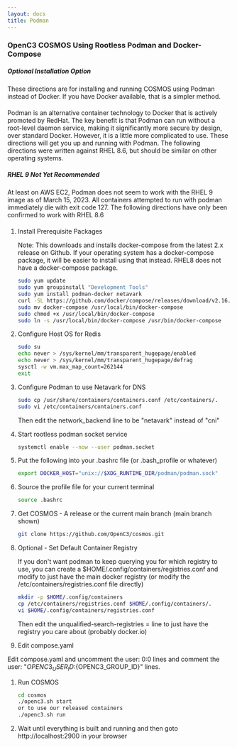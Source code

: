 ```yaml
---
layout: docs
title: Podman
---
```


### OpenC3 COSMOS Using Rootless Podman and Docker-Compose

<div class="note info">
  <h5>Optional Installation Option</h5>
  <p style="margin-bottom:20px;">These directions are for installing and running COSMOS using Podman instead of Docker. If you have Docker available, that is a simpler method.</p>
</div>

Podman is an alternative container technology to Docker that is actively promoted by RedHat. The key benefit is that Podman can run without a root-level daemon service, making it significantly more secure by design, over standard Docker. However, it is a little more complicated to use. These directions will get you up and running with Podman. The following directions were written against RHEL 8.6, but should be similar on other operating systems.

<div class="note warning">
  <h5>RHEL 9 Not Yet Recommended</h5>
  <p style="margin-bottom:20px;">At least on AWS EC2, Podman does not seem to work with the RHEL 9 image as of March 15, 2023. All containers attempted to run with podman immediately die with exit code 127.  The following directions have only been confirmed to work with RHEL 8.6</p>
</div>

1. Install Prerequisite Packages

   Note: This downloads and installs docker-compose from the latest 2.x release on Github. If your operating system has a docker-compose package, it will be easier to install using that instead. RHEL8 does not have a docker-compose package.

   ```bash
   sudo yum update
   sudo yum groupinstall "Development Tools"
   sudo yum install podman-docker netavark
   curl -SL https://github.com/docker/compose/releases/download/v2.16.0/docker-compose-linux-x86_64 -o docker-compose
   sudo mv docker-compose /usr/local/bin/docker-compose
   sudo chmod +x /usr/local/bin/docker-compose
   sudo ln -s /usr/local/bin/docker-compose /usr/bin/docker-compose
   ```

1. Configure Host OS for Redis

   ```bash
   sudo su
   echo never > /sys/kernel/mm/transparent_hugepage/enabled
   echo never > /sys/kernel/mm/transparent_hugepage/defrag
   sysctl -w vm.max_map_count=262144
   exit
   ```

1. Configure Podman to use Netavark for DNS

   ```bash
   sudo cp /usr/share/containers/containers.conf /etc/containers/.
   sudo vi /etc/containers/containers.conf
   ```

   Then edit the network_backend line to be "netavark" instead of "cni"

1. Start rootless podman socket service

   ```bash
   systemctl enable --now --user podman.socket
   ```

1. Put the following into your .bashrc file (or .bash_profile or whatever)

   ```bash
   export DOCKER_HOST="unix://$XDG_RUNTIME_DIR/podman/podman.sock"
   ```

1. Source the profile file for your current terminal

   ```bash
   source .bashrc
   ```

1. Get COSMOS - A release or the current main branch (main branch shown)

   ```bash
   git clone https://github.com/OpenC3/cosmos.git
   ```

1. Optional - Set Default Container Registry

   If you don't want podman to keep querying you for which registry to use, you can create a $HOME/.config/containers/registries.conf and modify to just have the main docker registry (or modify the /etc/containers/registries.conf file directly)

   ```bash
   mkdir -p $HOME/.config/containers
   cp /etc/containers/registries.conf $HOME/.config/containers/.
   vi $HOME/.config/containers/registries.conf
   ```

   Then edit the unqualified-search-registries = line to just have the registry you care about (probably docker.io)

1. Edit compose.yaml

Edit compose.yaml and uncomment the user: 0:0 lines and comment the user: "${OPENC3_USER_ID}:${OPENC3_GROUP_ID}" lines.

1. Run COSMOS

   ```bash
   cd cosmos
   ./openc3.sh start
   or to use our released containers
   ./openc3.sh run
   ```

1. Wait until everything is built and running and then goto http://localhost:2900 in your browser
